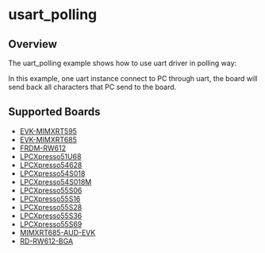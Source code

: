 # usart_polling

## Overview
The uart_polling example shows how to use uart driver in polling way:

In this example, one uart instance connect to PC through uart, the board will send back all characters that PC
send to the board.

## Supported Boards
- [EVK-MIMXRT595](../../../../_boards/evkmimxrt595/driver_examples/usart/polling/example_board_readme.md)
- [EVK-MIMXRT685](../../../../_boards/evkmimxrt685/driver_examples/usart/polling/example_board_readme.md)
- [FRDM-RW612](../../../../_boards/frdmrw612/driver_examples/usart/polling/example_board_readme.md)
- [LPCXpresso51U68](../../../../_boards/lpcxpresso51u68/driver_examples/usart/polling/example_board_readme.md)
- [LPCXpresso54628](../../../../_boards/lpcxpresso54628/driver_examples/usart/polling/example_board_readme.md)
- [LPCXpresso54S018](../../../../_boards/lpcxpresso54s018/driver_examples/usart/polling/example_board_readme.md)
- [LPCXpresso54S018M](../../../../_boards/lpcxpresso54s018m/driver_examples/usart/polling/example_board_readme.md)
- [LPCXpresso55S06](../../../../_boards/lpcxpresso55s06/driver_examples/usart/polling/example_board_readme.md)
- [LPCXpresso55S16](../../../../_boards/lpcxpresso55s16/driver_examples/usart/polling/example_board_readme.md)
- [LPCXpresso55S28](../../../../_boards/lpcxpresso55s28/driver_examples/usart/polling/example_board_readme.md)
- [LPCXpresso55S36](../../../../_boards/lpcxpresso55s36/driver_examples/usart/polling/example_board_readme.md)
- [LPCXpresso55S69](../../../../_boards/lpcxpresso55s69/driver_examples/usart/polling/example_board_readme.md)
- [MIMXRT685-AUD-EVK](../../../../_boards/mimxrt685audevk/driver_examples/usart/polling/example_board_readme.md)
- [RD-RW612-BGA](../../../../_boards/rdrw612bga/driver_examples/usart/polling/example_board_readme.md)

